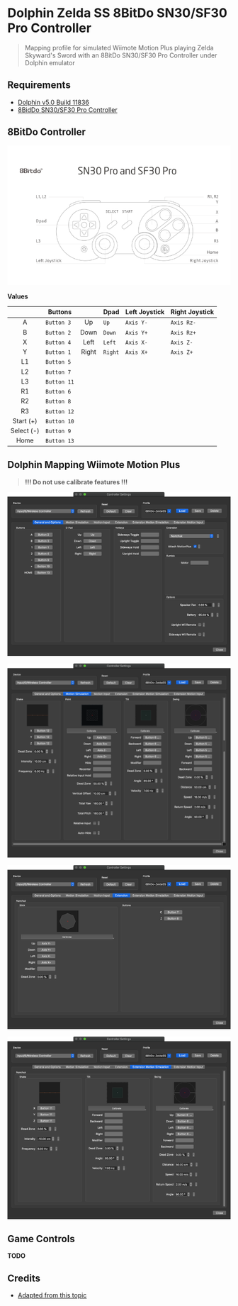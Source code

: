 # Dolphin Zelda SS 8BitDo SN30/SF30 Pro Controller

> Mapping profile for simulated Wiimote Motion Plus playing Zelda Skyward's Sword with an 8BitDo SN30/SF30 Pro Controller under Dolphin emulator

## Requirements

- [Dolphin v5.0 Build 11836](https://dolphin-emu.org)
- [8BidDo SN30/SF30 Pro Controller](https://www.8bitdo.com/sn30-pro-g-classic-or-sn30-pro-sn/)

## 8BitDo Controller

![SN30/SF30 Pro Controller Schema][8bitdocontroller]

[8bitdocontroller]: ./images/8bitdo-sn30pro-controller.png

**Values**

|            | Buttons     |       | Dpad    | Left Joystick | Right Joystick |
| :--------: | ----------- | :---: | ------- | ------------- | -------------- |
|     A      | `Button 3`  |  Up   | `Up`    | `Axis Y-`     | `Axis Rz-`     |
|     B      | `Button 2`  | Down  | `Down`  | `Axis Y+`     | `Axis Rz+`     |
|     X      | `Button 4`  | Left  | `Left`  | `Axis X-`     | `Axis Z-`      |
|     Y      | `Button 1`  | Right | `Right` | `Axis X+`     | `Axis Z+`      |
|     L1     | `Button 5`  |
|     L2     | `Button 7`  |
|     L3     | `Button 11` |
|     R1     | `Button 6`  |
|     R2     | `Button 8`  |
|     R3     | `Button 12` |
| Start (+)  | `Button 10` |
| Select (-) | `Button 9`  |
|    Home    | `Button 13` |

## Dolphin Mapping Wiimote Motion Plus

> **!!! Do not use calibrate features !!!**

![General and Options](./images/general-and-options.png)

![Motion Simulation](./images/motion-simulation.png)

![Extension](./images/extension.png)

![Extension Motion Simulation](./images/extension-motion-simulation.png)

## Game Controls

**TODO**

## Credits

- [Adapted from this topic](https://www.reddit.com/r/DolphinEmulator/comments/chttbu/my_xbox_controller_skyward_sword_controller_map/)
